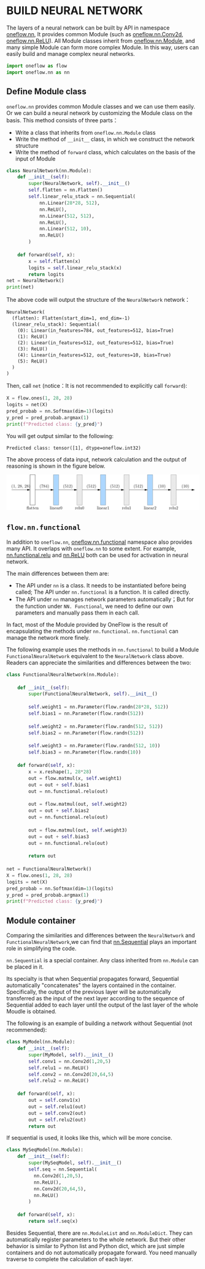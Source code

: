 # BUILD NEURAL NETWORK

The layers of a neural network can be built by API in namespace [oneflow.nn](https://oneflow.readthedocs.io/en/master/nn.html), It provides common Module (such as [oneflow.nn.Conv2d](https://oneflow.readthedocs.io/en/master/nn.html?highlight=oneflow.nn.Conv2D#oneflow.nn.Conv2d), [oneflow.nn.ReLU](https://oneflow.readthedocs.io/en/master/nn.html?highlight=oneflow.nn.ReLU#oneflow.nn.ReLU)). All Module classes inherit from [oneflow.nn.Module](https://oneflow.readthedocs.io/en/v0.8.1/generated/oneflow.nn.Module.html?highlight=oneflow.nn.Module#oneflow.nn.Module), and many simple Module can form more complex Module. In this way, users can easily build and manage complex neural networks.

```python
import oneflow as flow
import oneflow.nn as nn
```

## Define Module class

`oneflow.nn` provides common Module classes and we can use them easily. Or we can build a neural network by customizing the Module class on the basis. This method consists of three parts：

- Write a class that inherits from `oneflow.nn.Module` class
- Write the method of `__init__` class, in which we construct the network structure
- Write the method of `forward` class, which calculates on the basis of the input of Module

```python
class NeuralNetwork(nn.Module):
    def __init__(self):
        super(NeuralNetwork, self).__init__()
        self.flatten = nn.Flatten()
        self.linear_relu_stack = nn.Sequential(
            nn.Linear(28*28, 512),
            nn.ReLU(),
            nn.Linear(512, 512),
            nn.ReLU(),
            nn.Linear(512, 10),
            nn.ReLU()
        )

    def forward(self, x):
        x = self.flatten(x)
        logits = self.linear_relu_stack(x)
        return logits
net = NeuralNetwork()
print(net)
```

The above code will output the structure of the `NeuralNetwork` network：

```text
NeuralNetwork(
  (flatten): Flatten(start_dim=1, end_dim=-1)
  (linear_relu_stack): Sequential(
    (0): Linear(in_features=784, out_features=512, bias=True)
    (1): ReLU()
    (2): Linear(in_features=512, out_features=512, bias=True)
    (3): ReLU()
    (4): Linear(in_features=512, out_features=10, bias=True)
    (5): ReLU()
  )
)
```

Then, call `net` (notice：It is not recommended to explicitly call `forward`):

```python
X = flow.ones(1, 28, 28)
logits = net(X)
pred_probab = nn.Softmax(dim=1)(logits)
y_pred = pred_probab.argmax(1)
print(f"Predicted class: {y_pred}")
```

You will get output similar to the following:

```text
Predicted class: tensor([1], dtype=oneflow.int32)
```

The above process of data input, network calculation and the output of reasoning is shown in the figure below.

![todo](./imgs/neural-network-layers.png)

## `flow.nn.functional`

In addition to `oneflow.nn`, [oneflow.nn.functional](https://oneflow.readthedocs.io/en/v0.8.1/nn.functional.html) namespace also provides many API. It overlaps with `oneflow.nn` to some extent. For example, [nn.functional.relu](https://oneflow.readthedocs.io/en/v0.8.1/generated/oneflow.nn.functional.relu.html) and [nn.ReLU](https://oneflow.readthedocs.io/en/master/nn.html?highlight=relu#oneflow.nn.ReLU) both can be used for activation in neural network.

The main differences between them are:

- The API under `nn` is a class. It needs to be instantiated before being called; The API under `nn.functional` is a function. It is called directly.
- The API under `nn` manages network parameters automatically；But for the function under `NN. Functional`, we need to define our own parameters and manually pass them in each call.

In fact, most of the Module provided by OneFlow is the result of encapsulating the methods under `nn.functional`. `nn.functional` can manage the network more finely.

The following example uses the methods in `nn.functional` to build a Module `FunctionalNeuralNetwork` equivalent to the `NeuralNetwork` class above. Readers can appreciate the similarities and differences between the two:

```python
class FunctionalNeuralNetwork(nn.Module):

    def __init__(self):
        super(FunctionalNeuralNetwork, self).__init__()

        self.weight1 = nn.Parameter(flow.randn(28*28, 512))
        self.bias1 = nn.Parameter(flow.randn(512))

        self.weight2 = nn.Parameter(flow.randn(512, 512))
        self.bias2 = nn.Parameter(flow.randn(512))

        self.weight3 = nn.Parameter(flow.randn(512, 10))
        self.bias3 = nn.Parameter(flow.randn(10))

    def forward(self, x):
        x = x.reshape(1, 28*28)
        out = flow.matmul(x, self.weight1)
        out = out + self.bias1
        out = nn.functional.relu(out)

        out = flow.matmul(out, self.weight2)
        out = out + self.bias2
        out = nn.functional.relu(out)

        out = flow.matmul(out, self.weight3)
        out = out + self.bias3
        out = nn.functional.relu(out)

        return out

net = FunctionalNeuralNetwork()
X = flow.ones(1, 28, 28)
logits = net(X)
pred_probab = nn.Softmax(dim=1)(logits)
y_pred = pred_probab.argmax(1)
print(f"Predicted class: {y_pred}")
```

## Module container

Comparing the similarities and differences between the `NeuralNetwork` and `FunctionalNeuralNetwork`,we can find that [nn.Sequential](https://oneflow.readthedocs.io/en/master/nn.html?highlight=nn.Sequential#oneflow.nn.Sequential) plays an important role in simplifying the code.

`nn.Sequential` is a special container. Any class inherited from `nn.Module` can be placed in it.

Its specialty is that when Sequential propagates forward, Sequential automatically "concatenates" the layers contained in the container. Specifically, the output of the previous layer will be automatically transferred as the input of the next layer according to the sequence of Sequential added to each layer until the output of the last layer of the whole Moudle is obtained.

The following is an example of building a network without Sequential (not recommended):

```python
class MyModel(nn.Module):
    def __init__(self):
        super(MyModel, self).__init__()
        self.conv1 = nn.Conv2d(1,20,5)
        self.relu1 = nn.ReLU()
        self.conv2 = nn.Conv2d(20,64,5)
        self.relu2 = nn.ReLU()

    def forward(self, x):
        out = self.conv1(x)
        out = self.relu1(out)
        out = self.conv2(out)
        out = self.relu2(out)
        return out
```

If sequential is used, it looks like this, which will be more concise.

```python
class MySeqModel(nn.Module):
    def __init__(self):
        super(MySeqModel, self).__init__()
        self.seq = nn.Sequential(
          nn.Conv2d(1,20,5),
          nn.ReLU(),
          nn.Conv2d(20,64,5),
          nn.ReLU()
        )

    def forward(self, x):
        return self.seq(x)
```

Besides Sequential, there are `nn.ModuleList` and `nn.ModuleDict`. They can automatically register parameters to the whole network. But their other behavior is similar to Python list and Python dict, which are just simple containers and do not automatically propagate forward. You need manually traverse to complete the calculation of each layer.
